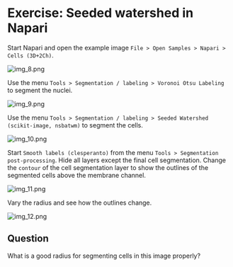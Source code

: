 # Exercise: Seeded watershed in Napari

Start Napari and open the example image `File > Open Samples > Napari > Cells (3D+2Ch)`.

![img_8.png](img_8.png)

Use the menu `Tools > Segmentation / labeling > Voronoi Otsu Labeling` to segment the nuclei.

![img_9.png](img_9.png)

Use the menu `Tools > Segmentation / labeling > Seeded Watershed (scikit-image, nsbatwm)` to segment the cells.

![img_10.png](img_10.png)

Start `Smooth labels (clesperanto)` from the menu `Tools > Segmentation post-processing`. 
Hide all layers except the final cell segmentation. Change the `contour` of the cell segmentation layer to show the outlines of the segmented cells above the membrane channel.

![img_11.png](img_11.png)

Vary the radius and see how the outlines change.

![img_12.png](img_12.png)

## Question

What is a good radius for segmenting cells in this image properly?